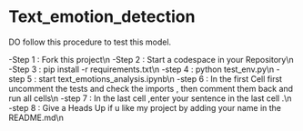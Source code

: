 # Text_emotion_detection

DO follow this procedure to test this model.

-Step 1 : Fork this project\n
-Step 2 : Start a codespace in your Repository\n
-Step 3 : pip install -r requirements.txt\n
-step 4 : python test_env.py\n
-step 5 : start text_emotions_analysis.ipynb\n
-step 6 : In the first Cell first uncomment the tests and check the imports , then comment them back and run all cells\n
-step 7 : In the last cell ,enter your sentence in the last cell .\n
-step 8 : Give a Heads Up if u like my project by adding your name in the README.md\n
